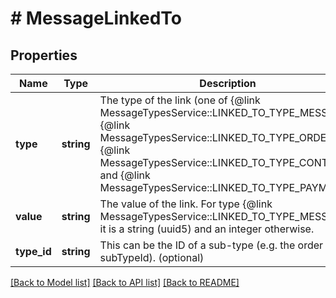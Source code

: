 # # MessageLinkedTo

## Properties

Name | Type | Description | Notes
------------ | ------------- | ------------- | -------------
**type** | **string** | The type of the link (one of {@link MessageTypesService::LINKED_TO_TYPE_MESSAGE}, {@link MessageTypesService::LINKED_TO_TYPE_ORDER}, {@link MessageTypesService::LINKED_TO_TYPE_CONTACT} and {@link MessageTypesService::LINKED_TO_TYPE_PAYMENT}) | [optional] 
**value** | **string** | The value of the link. For type {@link MessageTypesService::LINKED_TO_TYPE_MESSAGE} it is a string (uuid5) and an integer otherwise. | [optional] 
**type_id** | **string** | This can be the ID of a sub-type (e.g. the order subTypeId). (optional) | [optional] 

[[Back to Model list]](../../README.md#documentation-for-models) [[Back to API list]](../../README.md#documentation-for-api-endpoints) [[Back to README]](../../README.md)


